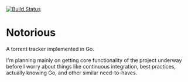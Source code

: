 [![Build Status](https://travis-ci.org/GrappigPanda/notorious.svg?branch=devel)](https://travis-ci.org/GrappigPanda/notorious)
# Notorious
A torrent tracker implemented in Go.

I'm planning mainly on getting core functionality of the project underway
before I worry about things like continuous integration, best practices,
actually knowing Go, and other similar need-to-haves.
